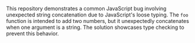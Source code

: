 This repository demonstrates a common JavaScript bug involving unexpected string concatenation due to JavaScript's loose typing.  The `foo` function is intended to add two numbers, but it unexpectedly concatenates when one argument is a string. The solution showcases type checking to prevent this behavior.